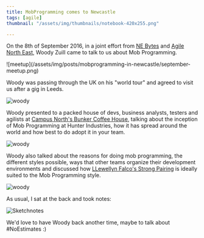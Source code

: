 ```yaml
---
title: MobProgramming comes to Newcastle
tags: [agile]
thumbnail: "/assets/img/thumbnails/notebook-420x255.png"

---
```


On the 8th of September 2016, in a joint effort from <a href="http://nebytes.net">NE Bytes</a> and
<a href="https://www.meetup.com/Agile-North-East/">Agile North East</a>, Woody Zuill came to talk to us about Mob Programming.

![meetup]\(/assets/img/posts/mobprogramming-in-newcastle/september-meetup.png)

Woody was passing through the UK on his "world tour" and agreed to visit us after a
gig in Leeds.

<img src="/assets/img/posts/mobprogramming-in-newcastle/woody-1.jpg" alt="woody" class="u-max-full-width" />

Woody presented to a packed house of devs, business analysts, testers and agilists at
<a href="http://campusnorth.co.uk/">Campus North's Bunker Coffee House</a>, talking about the inception
of Mob Programming at Hunter Industries, how it has spread around the world and how best to do adopt it
in your team.

<img src="/assets/img/posts/mobprogramming-in-newcastle/woody-2.jpg" alt="woody" class="u-max-full-width" />

Woody also talked about the reasons for doing mob programming, the different styles possible,
ways that other teams organize their development environments and discussed how <a href="http://llewellynfalco.blogspot.co.uk/2014/06/llewellyns-strong-style-pairing.html">
LLewellyn Falco's Strong Pairing</a> is ideally suited to the Mob Programming style.

<img src="/assets/img/posts/mobprogramming-in-newcastle/woody-3.jpg" alt="woody" class="u-max-full-width" />

As usual, I sat at the back and took notes:

<img src="/assets/img/posts/mobprogramming-in-newcastle/woody-mobprogramming-sketchnote.jpg" alt="Sketchnotes" class="u-max-full-width" />

We'd love to have Woody back another time, maybe to talk about #NoEstimates :)
